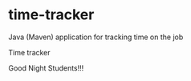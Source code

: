 # time-tracker
Java (Maven) application for tracking time on the job

Time tracker

Good  Night Students!!!
